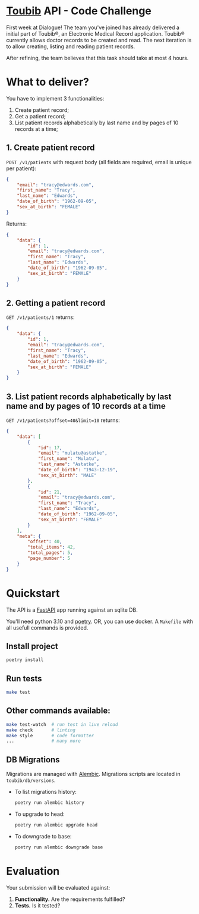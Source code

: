 # [Toubib](https://en.wiktionary.org/wiki/toubib) API - Code Challenge

First week at Dialogue!
The team you've joined has already delivered a initial part of Toubib®, an Electronic
Medical Record application.
Toubib® currently allows doctor records to be created and read.
The next iteration is to allow creating, listing and reading patient records.

After refining, the team believes that this task should take at most 4 hours.

# What to deliver?

You have to implement 3 functionalities:

1. Create patient record;
2. Get a patient record;
3. List patient records alphabetically by last name and by pages of 10 records at a time;

## 1. Create patient record

`POST /v1/patients` with request body (all fields are required, email is unique per
patient):

```json
{
    "email": "tracy@edwards.com",
    "first_name": "Tracy",
    "last_name": "Edwards",
    "date_of_birth": "1962-09-05",
    "sex_at_birth": "FEMALE"
}

```

Returns:

```json
{
    "data": {
        "id": 1,
        "email": "tracy@edwards.com",
        "first_name": "Tracy",
        "last_name": "Edwards",
        "date_of_birth": "1962-09-05",
        "sex_at_birth": "FEMALE"
    }
}
```

## 2. Getting a patient record

`GET /v1/patients/1` returns:

```json
{
    "data": {
        "id": 1,
        "email": "tracy@edwards.com",
        "first_name": "Tracy",
        "last_name": "Edwards",
        "date_of_birth": "1962-09-05",
        "sex_at_birth": "FEMALE"
    }
}
```

## 3. List patient records alphabetically by last name and by pages of 10 records at a time

`GET /v1/patients?offset=40&limit=10` returns:

```json
{
    "data": [
        {
            "id": 17,
            "email": "mulatu@astatke",
            "first_name": "Mulatu",
            "last_name": "Astatke",
            "date_of_birth": "1943-12-19",
            "sex_at_birth": "MALE"
        },
        {
            "id": 21,
            "email": "tracy@edwards.com",
            "first_name": "Tracy",
            "last_name": "Edwards",
            "date_of_birth": "1962-09-05",
            "sex_at_birth": "FEMALE"
        }
    ],
    "meta": {
        "offset": 40,
        "total_items": 42,
        "total_pages": 5,
        "page_number": 5
    }
}
```

# Quickstart

The API is a [FastAPI](https://fastapi.tiangolo.com/) app running against an sqlite DB.

You'll need python 3.10 and [poetry](https://python-poetry.org/).
OR, you can use docker. A `Makefile` with all usefull commands is provided.

## Install project

```sh
poetry install
```

## Run tests
```sh
make test
```

## Other commands available:

```sh
make test-watch  # run test in live reload
make check       # linting
make style       # code formatter
...              # many more
```



## DB Migrations

Migrations are managed with [Alembic](https://alembic.sqlalchemy.org/). Migrations
scripts are located in `toubib/db/versions`.

- To list migrations history:

  ```sh
  poetry run alembic history
  ```

- To upgrade to head:

  ```sh
  poetry run alembic upgrade head
  ```

- To downgrade to base:

  ```sh
  poetry run alembic downgrade base
  ```

# Evaluation

Your submission will be evaluated against:

1. **Functionality.** Are the requirements fulfilled?
2. **Tests.** Is it tested?

